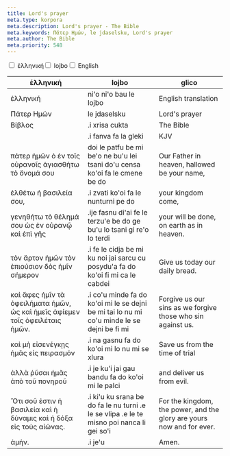 ```yaml
---
title: Lord's prayer
meta.type: korpora
meta.description: Lord's prayer - The Bible
meta.keywords: Πάτερ Ημών, le jdaselsku, Lord's prayer
meta.author: The Bible
meta.priority: 548
---
```


<div class="w-full">
  <input
    type="checkbox"
    id="hide-column-ἑλληνική"
    class="hide-column-checkbox-ἑλληνική"
  />
  <label
    for="hide-column-ἑλληνική"
    class="hide-column-button-ἑλληνική float-left drop-shadow bg-blue-500 hover:bg-blue-600 focus:bg-blue-600 text-white font-bold leading-normal select-none py-2 px-4"
    >ἑλληνική</label
  ><input
    type="checkbox"
    id="hide-column-lojbo"
    class="hide-column-checkbox-lojbo"
  />
  <label
    for="hide-column-lojbo"
    class="hide-column-button-lojbo float-left drop-shadow bg-blue-500 hover:bg-blue-600 focus:bg-blue-600 text-white font-bold leading-normal select-none py-2 px-4"
    >lojbo</label
  ><input
    type="checkbox"
    id="hide-column-glico"
    class="hide-column-checkbox-glico"
  />
  <label
    for="hide-column-glico"
    class="hide-column-button-glico float-left drop-shadow bg-blue-500 hover:bg-blue-600 focus:bg-blue-600 text-white font-bold leading-normal select-none py-2 px-4"
    >English</label
  >
  <div class="clear-both" />
  <div class="w-full overflow-x-auto">
    <table
      class="mt-2 table-fixed max-w-full border font-light dark:border-neutral-500 text-left text-sm"
    >
      <thead class="border-b italic dark:border-neutral-500">
        <tr>
          <th scope="col" class="w-40 p-2 column-class-ἑλληνική">ἑλληνική</th>
          <th scope="col" class="w-40 p-2 column-class-lojbo">lojbo</th>
          <th scope="col" class="w-40 p-2 column-class-glico">glico</th>
        </tr>
      </thead>
      <tbody>
        <tr
          class="border-b transition duration-300 ease-in-out hover:bg-neutral-100 dark:border-neutral-500 dark:hover:bg-neutral-100"
        >
          <td
            class="font-bold text-left align-text-top p-2 column-class-ἑλληνική"
          >
            ἑλληνική
          </td>
          <td class="font-bold text-left align-text-top p-2 column-class-lojbo">
            ni'o ni'o bau le lojbo
          </td>
          <td class="font-bold text-left align-text-top p-2 column-class-glico">
            English translation
          </td>
        </tr>
        <tr
          class="border-b transition duration-300 ease-in-out hover:bg-neutral-100 dark:border-neutral-500 dark:hover:bg-neutral-100"
        >
          <td class="text-left align-text-top p-2 column-class-ἑλληνική">
            Πάτερ Ημών
          </td>
          <td class="text-left align-text-top p-2 column-class-lojbo">
            le jdaselsku
          </td>
          <td class="text-left align-text-top p-2 column-class-glico">
            Lord's prayer
          </td>
        </tr>
        <tr
          class="border-b transition duration-300 ease-in-out hover:bg-neutral-100 dark:border-neutral-500 dark:hover:bg-neutral-100"
        >
          <td class="text-left align-text-top p-2 column-class-ἑλληνική">
            Βίβλος
          </td>
          <td class="text-left align-text-top p-2 column-class-lojbo">
            .i xrisa cukta
          </td>
          <td class="text-left align-text-top p-2 column-class-glico">
            The Bible
          </td>
        </tr>
        <tr
          class="border-b transition duration-300 ease-in-out hover:bg-neutral-100 dark:border-neutral-500 dark:hover:bg-neutral-100"
        >
          <td class="text-left align-text-top p-2 column-class-ἑλληνική"></td>
          <td class="text-left align-text-top p-2 column-class-lojbo">
            .i fanva fa la gleki
          </td>
          <td class="text-left align-text-top p-2 column-class-glico">KJV</td>
        </tr>
        <tr
          class="border-b transition duration-300 ease-in-out hover:bg-neutral-100 dark:border-neutral-500 dark:hover:bg-neutral-100"
        >
          <td class="text-left align-text-top p-2 column-class-ἑλληνική">
            πάτερ ἡμῶν ὁ ἐν τοῖς οὐρανοῖς ἁγιασθήτω τὸ ὄνομά σου
          </td>
          <td class="text-left align-text-top p-2 column-class-lojbo">
            doi le patfu be mi be'o ne bu'u lei tsani do'u censa ko'oi fa le
            cmene be do
          </td>
          <td class="text-left align-text-top p-2 column-class-glico">
            Our Father in heaven, hallowed be your name,
          </td>
        </tr>
        <tr
          class="border-b transition duration-300 ease-in-out hover:bg-neutral-100 dark:border-neutral-500 dark:hover:bg-neutral-100"
        >
          <td class="text-left align-text-top p-2 column-class-ἑλληνική">
            ἐλθέτω ἡ βασιλεία σου,
          </td>
          <td class="text-left align-text-top p-2 column-class-lojbo">
            .i zvati ko'oi fa le nunturni pe do
          </td>
          <td class="text-left align-text-top p-2 column-class-glico">
            your kingdom come,
          </td>
        </tr>
        <tr
          class="border-b transition duration-300 ease-in-out hover:bg-neutral-100 dark:border-neutral-500 dark:hover:bg-neutral-100"
        >
          <td class="text-left align-text-top p-2 column-class-ἑλληνική">
            γενηθήτω τὸ θέλημά σου ὡς ἐν οὐρανῷ καὶ ἐπὶ γῆς
          </td>
          <td class="text-left align-text-top p-2 column-class-lojbo">
            .ije fasnu di'ai fe le terzu'e be do ge bu'u lo tsani gi re'o lo
            terdi
          </td>
          <td class="text-left align-text-top p-2 column-class-glico">
            your will be done, on earth as in heaven.
          </td>
        </tr>
        <tr
          class="border-b transition duration-300 ease-in-out hover:bg-neutral-100 dark:border-neutral-500 dark:hover:bg-neutral-100"
        >
          <td class="text-left align-text-top p-2 column-class-ἑλληνική">
            τὸν ἄρτον ἡμῶν τὸν ἐπιούσιον δὸς ἡμῖν σήμερον
          </td>
          <td class="text-left align-text-top p-2 column-class-lojbo">
            .i fe le cidja be mi ku noi jai sarcu cu posydu'a fa do ko'oi fi mi
            ca le cabdei
          </td>
          <td class="text-left align-text-top p-2 column-class-glico">
            Give us today our daily bread.
          </td>
        </tr>
        <tr
          class="border-b transition duration-300 ease-in-out hover:bg-neutral-100 dark:border-neutral-500 dark:hover:bg-neutral-100"
        >
          <td class="text-left align-text-top p-2 column-class-ἑλληνική">
            καὶ ἄφες ἡμῖν τὰ ὀφειλήματα ἡμῶν, ὡς καὶ ἡμεῖς ἀφίεμεν τοῖς
            ὀφειλέταις ἡμῶν.
          </td>
          <td class="text-left align-text-top p-2 column-class-lojbo">
            .i co'u minde fa do ko'oi mi le se dejni be mi tai lo nu mi co'u
            minde le se dejni be fi mi
          </td>
          <td class="text-left align-text-top p-2 column-class-glico">
            Forgive us our sins as we forgive those who sin against us.
          </td>
        </tr>
        <tr
          class="border-b transition duration-300 ease-in-out hover:bg-neutral-100 dark:border-neutral-500 dark:hover:bg-neutral-100"
        >
          <td class="text-left align-text-top p-2 column-class-ἑλληνική">
            καὶ μὴ εἰσενέγκῃς ἡμᾶς εἰς πειρασμόν
          </td>
          <td class="text-left align-text-top p-2 column-class-lojbo">
            .i na gasnu fa do ko'oi mi lo nu mi se xlura
          </td>
          <td class="text-left align-text-top p-2 column-class-glico">
            Save us from the time of trial
          </td>
        </tr>
        <tr
          class="border-b transition duration-300 ease-in-out hover:bg-neutral-100 dark:border-neutral-500 dark:hover:bg-neutral-100"
        >
          <td class="text-left align-text-top p-2 column-class-ἑλληνική">
            ἀλλὰ ῥῦσαι ἡμᾶς ἀπὸ τοῦ πονηροῦ
          </td>
          <td class="text-left align-text-top p-2 column-class-lojbo">
            .i je ku'i jai gau bandu fa do ko'oi mi le palci
          </td>
          <td class="text-left align-text-top p-2 column-class-glico">
            and deliver us from evil.
          </td>
        </tr>
        <tr
          class="border-b transition duration-300 ease-in-out hover:bg-neutral-100 dark:border-neutral-500 dark:hover:bg-neutral-100"
        >
          <td class="text-left align-text-top p-2 column-class-ἑλληνική">
            Ὅτι σοῦ ἐστιν ἡ βασιλεία καὶ ἡ δύναμις καὶ ἡ δόξα εἰς τοὺς αἰῶνας.
          </td>
          <td class="text-left align-text-top p-2 column-class-lojbo">
            .i ki'u ku srana be do fa le nu turni .e le se vlipa .e le te misno
            poi nanca li gei so'i
          </td>
          <td class="text-left align-text-top p-2 column-class-glico">
            For the kingdom, the power, and the glory are yours now and for
            ever.
          </td>
        </tr>
        <tr
          class="border-b transition duration-300 ease-in-out hover:bg-neutral-100 dark:border-neutral-500 dark:hover:bg-neutral-100"
        >
          <td class="text-left align-text-top p-2 column-class-ἑλληνική">
            ἀμήν.
          </td>
          <td class="text-left align-text-top p-2 column-class-lojbo">
            .i je'u
          </td>
          <td class="text-left align-text-top p-2 column-class-glico">Amen.</td>
        </tr>
      </tbody>
    </table>
  </div>
</div>
